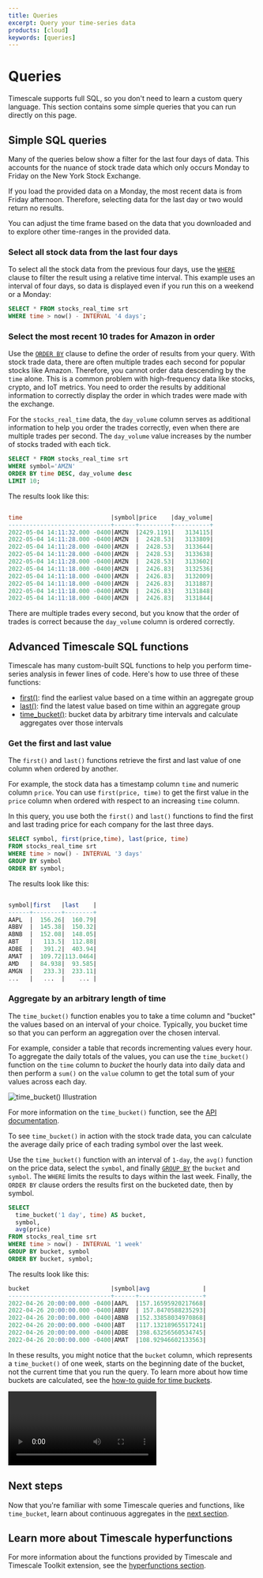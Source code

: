 ```yaml
---
title: Queries
excerpt: Query your time-series data
products: [cloud]
keywords: [queries]
---
```


# Queries

Timescale supports full SQL, so you don't need to learn a custom query language.
This section contains some simple queries that you can run directly on this
page.

## Simple SQL queries

Many of the queries below show a filter for the last four days of data. This
accounts for the nuance of stock trade data which only occurs Monday to Friday
on the New York Stock Exchange.

If you load the provided data on a Monday, the most recent data is from Friday
afternoon. Therefore, selecting data for the last day or two would return no
results.

You can adjust the time frame based on the data that you downloaded and to
explore other time-ranges in the provided data.

### Select all stock data from the last four days

To select all the stock data from the previous four days, use the
[`WHERE`][clause-expressions]
clause to filter the result using a relative time interval. This example uses an
interval of four days, so data is displayed even if you run this on a weekend or
a Monday:

```sql
SELECT * FROM stocks_real_time srt
WHERE time > now() - INTERVAL '4 days';
```

### Select the most recent 10 trades for Amazon in order

Use the [`ORDER BY`][order-by] clause to define the order of results from your
query. With stock trade data, there are often multiple trades each second for
popular stocks like Amazon. Therefore, you cannot order data descending by the
`time` alone. This is a common problem with high-frequency data like stocks,
crypto, and IoT metrics. You need to order the results by additional information
to correctly display the order in which trades were made with the exchange.

For the `stocks_real_time` data, the `day_volume` column serves as additional
information to help you order the trades correctly, even when there are multiple
trades per second. The `day_volume` value increases by the number of stocks
traded with each tick.

```sql
SELECT * FROM stocks_real_time srt
WHERE symbol='AMZN'
ORDER BY time DESC, day_volume desc
LIMIT 10;
```

The results look like this:

```sql

time                         |symbol|price    |day_volume|
-----------------------------+------+---------+----------+
2022-05-04 14:11:32.000 -0400|AMZN  |2429.1191|   3134115|
2022-05-04 14:11:28.000 -0400|AMZN  |  2428.53|   3133809|
2022-05-04 14:11:28.000 -0400|AMZN  |  2428.53|   3133644|
2022-05-04 14:11:28.000 -0400|AMZN  |  2428.53|   3133638|
2022-05-04 14:11:28.000 -0400|AMZN  |  2428.53|   3133602|
2022-05-04 14:11:18.000 -0400|AMZN  |  2426.83|   3132536|
2022-05-04 14:11:18.000 -0400|AMZN  |  2426.83|   3132009|
2022-05-04 14:11:18.000 -0400|AMZN  |  2426.83|   3131887|
2022-05-04 14:11:18.000 -0400|AMZN  |  2426.83|   3131848|
2022-05-04 14:11:18.000 -0400|AMZN  |  2426.83|   3131844|
```

There are multiple trades every second, but you know that the order of trades is
correct because the `day_volume` column is ordered correctly.

## Advanced Timescale SQL functions

Timescale has many custom-built SQL functions to help you perform time-series
analysis in fewer lines of code. Here's how to use three of these functions:

*   [first()][first]: find the earliest value based on a time within an aggregate group
*   [last()][last]: find the latest value based on time within an aggregate group
*   [time_bucket()][time-bucket]: bucket data by arbitrary time intervals and calculate
     aggregates over those intervals

### Get the first and last value

The `first()` and `last()` functions retrieve the first and last value of one
column when ordered by another.

For example, the stock data has a timestamp column `time` and numeric column
`price`. You can use `first(price, time)` to get the first value in the `price`
column when ordered with respect to an increasing `time` column.

In this query, you use both the `first()` and `last()` functions to find the
first and last trading price for each company for the last three days.

```sql
SELECT symbol, first(price,time), last(price, time)
FROM stocks_real_time srt
WHERE time > now() - INTERVAL '3 days'
GROUP BY symbol
ORDER BY symbol;
```

The results look like this:

```sql

symbol|first   |last    |
------+--------+--------+
AAPL  |  156.26|  160.79|
ABBV  |  145.38|  150.32|
ABNB  |  152.08|  148.05|
ABT   |   113.5|  112.88|
ADBE  |   391.2|  403.94|
AMAT  |  109.72|113.0464|
AMD   |  84.938|  93.585|
AMGN  |   233.3|  233.11|
...   |   ...  |    ... |
```

### Aggregate by an arbitrary length of time

The `time_bucket()` function enables you to take a time column and "bucket" the
values based on an interval of your choice. Typically, you bucket time so that
you can perform an aggregation over the chosen interval.

For example, consider a table that records incrementing values every hour. To
aggregate the daily totals of the values, you can use the `time_bucket()`
function on the `time` column to _bucket_ the hourly data into daily data and
then perform a `sum()` on the `value` column to get the total sum of your values
across each day.

<img class="main-content__illustration"
src="https://s3.amazonaws.com/assets.timescale.com/docs/images/getting-started/time-bucket.jpg"
alt="time_bucket() Illustration"/>

For more information on the `time_bucket()` function, see the
[API documentation][time-bucket].

To see `time_bucket()` in action with the stock trade data, you can calculate
the average daily price of each trading symbol over the last week.

Use the `time_bucket()` function with an interval of `1-day`, the `avg()`
function on the price data, select the `symbol`, and finally [`GROUP BY`][clause-expressions]
the `bucket` and `symbol`. The `WHERE` limits the results to days within the
last week. Finally, the `ORDER BY` clause orders the results first on the
bucketed date, then by symbol.

```sql
SELECT
  time_bucket('1 day', time) AS bucket,
  symbol,
  avg(price)
FROM stocks_real_time srt
WHERE time > now() - INTERVAL '1 week'
GROUP BY bucket, symbol
ORDER BY bucket, symbol;
```

The results look like this:

```sql
bucket                       |symbol|avg               |
-----------------------------+------+------------------+
2022-04-26 20:00:00.000 -0400|AAPL  |157.16595920217668|
2022-04-26 20:00:00.000 -0400|ABBV  | 157.8470588235293|
2022-04-26 20:00:00.000 -0400|ABNB  |152.33858034970868|
2022-04-26 20:00:00.000 -0400|ABT   |117.13218965517241|
2022-04-26 20:00:00.000 -0400|ADBE  |398.63256560534745|
2022-04-26 20:00:00.000 -0400|AMAT  |108.92946602133563|
```

In these results, you might notice that the `bucket` column, which represents
a `time_bucket()` of one week, starts on the beginning date of the bucket, not
the current time that you run the query. To learn more about how time buckets
are calculated, see the [how-to guide for time buckets][time-bucket-how-to].

<Video url="https://www.youtube.com/embed/WFg0B1Bihtg"></Video>

## Next steps

Now that you're familiar with some Timescale queries and functions, like
`time_bucket`, learn about continuous aggregates in the
[next section][create-cagg].

## Learn more about Timescale hyperfunctions

For more information about the functions provided by Timescale and Timescale
Toolkit extension, see the
[hyperfunctions section][hyperfunctions].

[average]: https://www.postgresql.org/docs/14/functions-aggregate.html
[clause-expressions]: https://www.postgresql.org/docs/14/queries-table-expressions.html
[create-cagg]: /getting-started/:currentVersion:/create-cagg/
[date-trunc]: https://www.postgresql.org/docs/current/functions-datetime.html
[filter]: https://www.postgresql.org/docs/14/sql-expressions.html#SYNTAX-AGGREGATES
[first]: /api/:currentVersion:/hyperfunctions/first
[join]: https://www.postgresql.org/docs/current/tutorial-join.html
[last]: /api/:currentVersion:/hyperfunctions/last
[order-by]: https://www.postgresql.org/docs/current/queries-order.html
[select-keywords]: https://www.postgresql.org/docs/14/sql-select.html
[time-bucket-how-to]: /use-timescale/:currentVersion:/time-buckets/
[time-bucket]: /api/:currentVersion:/hyperfunctions/time_bucket
[hyperfunctions]: /use-timescale/:currentVersion:/hyperfunctions/
